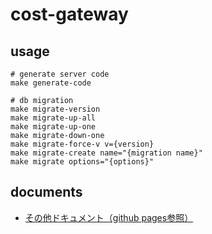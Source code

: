 # cost-gateway

## usage

```
# generate server code
make generate-code

# db migration
make migrate-version
make migrate-up-all
make migrate-up-one
make migrate-down-one
make migrate-force-v v={version}
make migrate-create name="{migration name}"
make migrate options="{options}"
```

## documents

- [その他ドキュメント（github pages参照）](http://ktnet.info/cost-gateway/)
